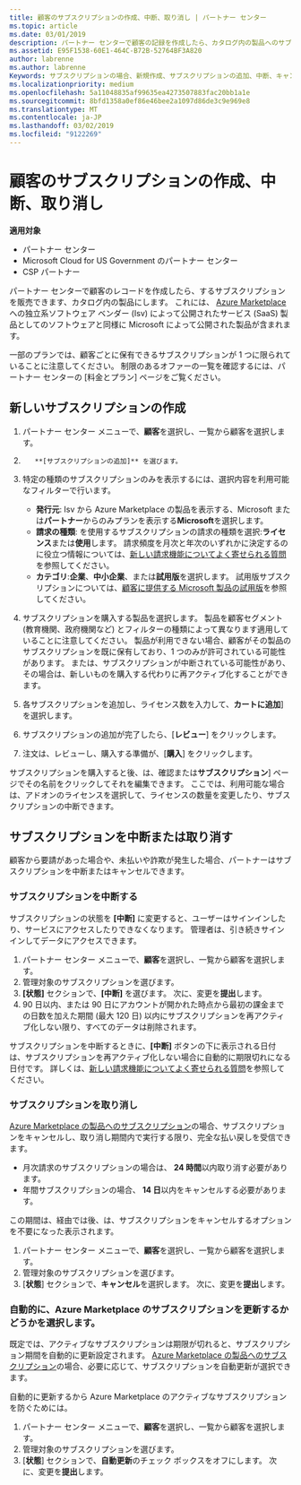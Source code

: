 ```yaml
---
title: 顧客のサブスクリプションの作成、中断、取り消し | パートナー センター
ms.topic: article
ms.date: 03/01/2019
description: パートナー センターで顧客の記録を作成したら、カタログ内の製品へのサブスクリプションを販売できます。
ms.assetid: E95F1538-60E1-464C-B72B-52764BF3A820
author: labrenne
ms.author: labrenne
Keywords: サブスクリプションの場合、新規作成、サブスクリプションの追加、中断、キャンセル、
ms.localizationpriority: medium
ms.openlocfilehash: 5a11048835af99635ea4273507883fac20bb1a1e
ms.sourcegitcommit: 8bfd1358a0ef86e46bee2a1097d86de3c9e969e8
ms.translationtype: MT
ms.contentlocale: ja-JP
ms.lasthandoff: 03/02/2019
ms.locfileid: "9122269"
---
```

# <a name="create-suspend-or-cancel-customer-subscriptions"></a>顧客のサブスクリプションの作成、中断、取り消し

**適用対象**

-  パートナー センター
-  Microsoft Cloud for US Government のパートナー センター
-  CSP パートナー

パートナー センターで顧客のレコードを作成したら、するサブスクリプションを販売できます、カタログ内の製品にします。 これには、 [Azure Marketplace](https://azuremarketplace.microsoft.com/marketplace)への独立系ソフトウェア ベンダー (Isv) によって公開されたサービス (SaaS) 製品としてのソフトウェアと同様に Microsoft によって公開された製品が含まれます。 

一部のプランでは、顧客ごとに保有できるサブスクリプションが 1 つに限られていることに注意してください。 制限のあるオファーの一覧を確認するには、パートナー センターの [料金とプラン] ページをご覧ください。 


## <a name="create-a-new-subscription"></a>新しいサブスクリプションの作成

1. パートナー センター メニューで、**顧客**を選択し、一覧から顧客を選択します。

2. 
          **[サブスクリプションの追加]** を選びます。

3. 特定の種類のサブスクリプションのみを表示するには、選択内容を利用可能なフィルターで行います。
   - **発行元**: Isv から Azure Marketplace の製品を表示する、Microsoft または**パートナー**からのみプランを表示する**Microsoft**を選択します。
   - **請求の種類**: を使用するサブスクリプションの請求の種類を選択:**ライセンス**または**使用**します。 請求頻度を月次と年次のいずれかに決定するのに役立つ情報については、[新しい請求機能についてよく寄せられる質問](faq-about-new-billing-features.md)を参照してください。
   - **カテゴリ**:**企業**、**中小企業**、または**試用版**を選択します。 試用版サブスクリプションについては、[顧客に提供する Microsoft 製品の試用版](offer-your-customers-trials-of-microsoft-products.md)を参照してください。

4. サブスクリプションを購入する製品を選択します。 製品を顧客セグメント (教育機関、政府機関など) とフィルターの種類によって異なります適用していることに注意してください。 製品が利用できない場合、顧客がその製品のサブスクリプションを既に保有しており、1 つのみが許可されている可能性があります。 または、サブスクリプションが中断されている可能性があり、その場合は、新しいものを購入する代わりに再アクティブ化することができます。

5. 各サブスクリプションを追加し、ライセンス数を入力して、**カートに追加**] を選択します。

6. サブスクリプションの追加が完了したら、[**レビュー**] をクリックします。

7. 注文は、レビューし、購入する準備が、[**購入**] をクリックします。

サブスクリプションを購入すると後、は、確認または**サブスクリプション**] ページでその名前をクリックしてそれを編集できます。 ここでは、利用可能な場合は、アドオンのライセンスを選択して、ライセンスの数量を変更したり、サブスクリプションの中断できます。


## <a name="suspend-or-cancel-a-subscription"></a>サブスクリプションを中断または取り消す

顧客から要請があった場合や、未払いや詐欺が発生した場合、パートナーはサブスクリプションを中断またはキャンセルできます。

### <a name="suspend-a-subscription"></a>サブスクリプションを中断する

サブスクリプションの状態を **[中断]** に変更すると、ユーザーはサインインしたり、サービスにアクセスしたりできなくなります。 管理者は、引き続きサインインしてデータにアクセスできます。

1.  パートナー センター メニューで、**顧客**を選択し、一覧から顧客を選択します。
2.  管理対象のサブスクリプションを選びます。
3.  **[状態]** セクションで、**[中断]** を選びます。 次に、変更を**提出**します。
4.  90 日以内、または 90 日にアカウントが開かれた時点から最初の課金までの日数を加えた期間 (最大 120 日) 以内にサブスクリプションを再アクティブ化しない限り、すべてのデータは削除されます。

サブスクリプションを中断するときに、**[中断]** ボタンの下に表示される日付は、サブスクリプションを再アクティブ化しない場合に自動的に期限切れになる日付です。 詳しくは、[新しい請求機能についてよく寄せられる質問](faq-about-new-billing-features.md)を参照してください。

### <a name="cancel-a-subscription"></a>サブスクリプションを取り消し

[Azure Marketplace の製品へのサブスクリプション](sell-marketplace-products.md)の場合、サブスクリプションをキャンセルし、取り消し期間内で実行する限り、完全な払い戻しを受信できます。 

- 月次請求のサブスクリプションの場合は、 **24 時間**以内取り消す必要があります。
- 年間サブスクリプションの場合、 **14 日**以内をキャンセルする必要があります。

この期間は、経由では後、は、サブスクリプションをキャンセルするオプションを不要になった表示されます。

1.  パートナー センター メニューで、**顧客**を選択し、一覧から顧客を選択します。
2.  管理対象のサブスクリプションを選びます。
3.  [**状態**] セクションで、**キャンセル**を選択します。 次に、変更を**提出**します。

### <a name="choose-whether-to-automatically-renew-an-azure-marketplace-subscription"></a>自動的に、Azure Marketplace のサブスクリプションを更新するかどうかを選択します。

既定では、アクティブなサブスクリプションは期限が切れると、サブスクリプション期間を自動的に更新設定されます。 [Azure Marketplace の製品へのサブスクリプション](sell-marketplace-products.md)の場合、必要に応じて、サブスクリプションを自動更新が選択できます。

自動的に更新するから Azure Marketplace のアクティブなサブスクリプションを防ぐためには。

1.  パートナー センター メニューで、**顧客**を選択し、一覧から顧客を選択します。
2.  管理対象のサブスクリプションを選びます。
3.  [**状態**] セクションで、**自動更新**のチェック ボックスをオフにします。 次に、変更を**提出**します。


 



